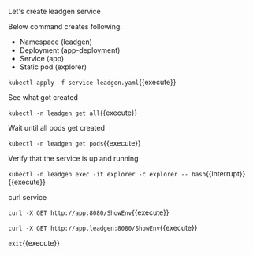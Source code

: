 Let's create leadgen service

Below command creates following:

* Namespace (leadgen)
* Deployment (app-deployment)
* Service (app)
* Static pod (explorer)

`kubectl apply -f service-leadgen.yaml`{{execute}}

See what got created

`kubectl -n leadgen get all`{{execute}}

Wait until all pods get created

`kubectl -n leadgen get pods`{{execute}}

Verify that the service is up and running

`kubectl -n leadgen exec -it explorer -c explorer -- bash`{{interrupt}}{{execute}}

curl service

`curl -X GET http://app:8080/ShowEnv`{{execute}}

`curl -X GET http://app.leadgen:8080/ShowEnv`{{execute}}

`exit`{{execute}}